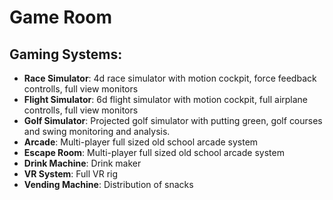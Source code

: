 # Game Room

## Gaming Systems:
- **Race Simulator**: 4d race simulator with motion cockpit, force feedback controlls, full view monitors
- **Flight Simulator**: 6d flight simulator with motion cockpit, full airplane controlls, full view monitors
- **Golf Simulator**:  Projected golf simulator with putting green, golf courses and swing monitoring and analysis.
- **Arcade**:  Multi-player full sized old school arcade system
- **Escape Room**:  Multi-player full sized old school arcade system
- **Drink Machine**:  Drink maker
- **VR System**:  Full VR rig
- **Vending Machine**:  Distribution of snacks
